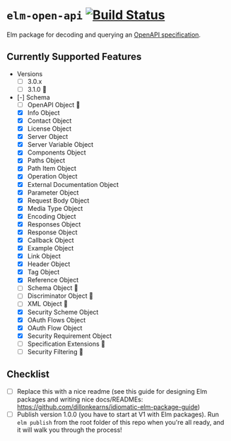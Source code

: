 # `elm-open-api` [![Build Status](https://github.com/wolfadex/elm-open-api/workflows/CI/badge.svg)](https://github.com/wolfadex/elm-open-api/actions?query=branch%3Amain)

Elm package for decoding and querying an [OpenAPI specification](https://www.openapis.org/).

## Currently Supported Features

- Versions
  - [ ] 3.0.x
  - [ ] 3.1.0 🚧
- [-] Schema
  - [ ] OpenAPI Object 🚧
  - [x] Info Object
  - [x] Contact Object
  - [x] License Object
  - [x] Server Object
  - [x] Server Variable Object
  - [x] Components Object
  - [x] Paths Object
  - [x] Path Item Object
  - [x] Operation Object
  - [x] External Documentation Object
  - [x] Parameter Object
  - [x] Request Body Object
  - [x] Media Type Object
  - [x] Encoding Object
  - [x] Responses Object
  - [x] Response Object
  - [x] Callback Object
  - [x] Example Object
  - [x] Link Object
  - [x] Header Object
  - [x] Tag Object
  - [x] Reference Object
  - [ ] Schema Object 🚧
  - [ ] Discriminator Object 🚧
  - [ ] XML Object 🚧
  - [x] Security Scheme Object
  - [x] OAuth Flows Object
  - [x] OAuth Flow Object
  - [x] Security Requirement Object
  - [ ] Specification Extensions 🚧
  - [ ] Security Filtering 🚧

## Checklist

- [ ] Replace this with a nice readme (see this guide for designing Elm packages and writing nice docs/READMEs: <https://github.com/dillonkearns/idiomatic-elm-package-guide>)
- [ ] Publish version 1.0.0 (you have to start at V1 with Elm packages). Run `elm publish` from the root folder of this repo when you're all ready, and it will walk you through the process!
